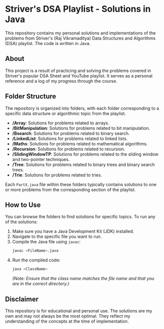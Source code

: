 # Striver's DSA Playlist - Solutions in Java

This repository contains my personal solutions and implementations of the problems from Striver's (Raj Vikramaditya) Data Structures and Algorithms (DSA) playlist. The code is written in Java.

## About

This project is a result of practicing and solving the problems covered in Striver's popular DSA Sheet and YouTube playlist. It serves as a personal reference and a log of my progress through the course.

## Folder Structure

The repository is organized into folders, with each folder corresponding to a specific data structure or algorithmic topic from the playlist.

-   **/Array**: Solutions for problems related to arrays.
-   **/BitManipulation**: Solutions for problems related to bit manipulation.
-   **/Bsearch**: Solutions for problems related to binary search.
-   **/LinkedList**: Solutions for problems related to linked lists.
-   **/Maths**: Solutions for problems related to mathematical algorithms.
-   **/Recursion**: Solutions for problems related to recursion.
-   **/SlidingWindowTP**: Solutions for problems related to the sliding window and two-pointer techniques.
-   **/Tree**: Solutions for problems related to binary trees and binary search trees.
-   **/Trie**: Solutions for problems related to tries.

Each `PartX.java` file within these folders typically contains solutions to one or more problems from the corresponding section of the playlist.

## How to Use

You can browse the folders to find solutions for specific topics. To run any of the solutions:

1.  Make sure you have a Java Development Kit (JDK) installed.
2.  Navigate to the specific file you want to run.
3.  Compile the Java file using `javac`:
    ```sh
    javac <FileName>.java
    ```
4.  Run the compiled code:
    ```sh
    java <ClassName>
    ```
    *(Note: Ensure that the class name matches the file name and that you are in the correct directory.)*

## Disclaimer

This repository is for educational and personal use. The solutions are my own and may not always be the most optimal. They reflect my understanding of the concepts at the time of implementation.
